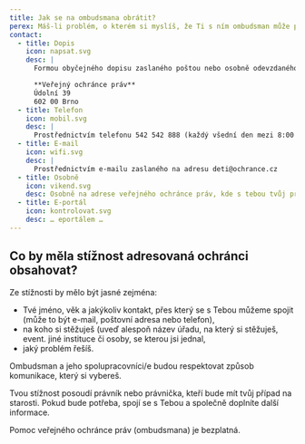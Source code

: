 ```yaml
---
title: Jak se na ombudsmana obrátit?
perex: Máš-li problém, o kterém si myslíš, že Ti s ním ombudsman může pomoci, obrať se na něj některým z těchto způsobů.
contact:
  - title: Dopis
    icon: napsat.svg
    desc: |
      Formou obyčejného dopisu zaslaného poštou nebo osobně odevzdaného na adrese

      **Veřejný ochránce práv**  
      Údolní 39  
      602 00 Brno
  - title: Telefon
    icon: mobil.svg
    desc: |
      Prostřednictvím telefonu 542 542 888 (každý všední den mezi 8:00 a 16:00 hod.)
  - title: E-mail
    icon: wifi.svg
    desc: |
      Prostřednictvím e-mailu zaslaného na adresu deti@ochrance.cz
  - title: Osobně
    icon: vikend.svg
    desc: Osobně na adrese veřejného ochránce práv, kde s tebou tvůj problém probere a sepíše právník nebo právnička z Kanceláře ombudsmana
  - title: E-portál
    icon: kontrolovat.svg
    desc: … eportálem …
---
```


## Co by měla stížnost adresovaná ochránci obsahovat?

Ze stížnosti by mělo být jasné zejména:

- Tvé jméno, věk a jakýkoliv kontakt, přes který se s Tebou můžeme spojit (může to být e-mail, poštovní adresa nebo telefon),
- na koho si stěžuješ (uveď alespoň název úřadu, na který si stěžuješ, event. jiné instituce či osoby, se kterou jsi jednal,
- jaký problém řešíš.

Ombudsman a jeho spolupracovníci/e budou respektovat způsob komunikace, který si vybereš.

Tvou stížnost posoudí právník nebo právnička, kteří bude mít tvůj případ na starosti. Pokud bude potřeba, spojí se s Tebou a společně doplníte další informace.

Pomoc veřejného ochránce práv (ombudsmana) je bezplatná.
